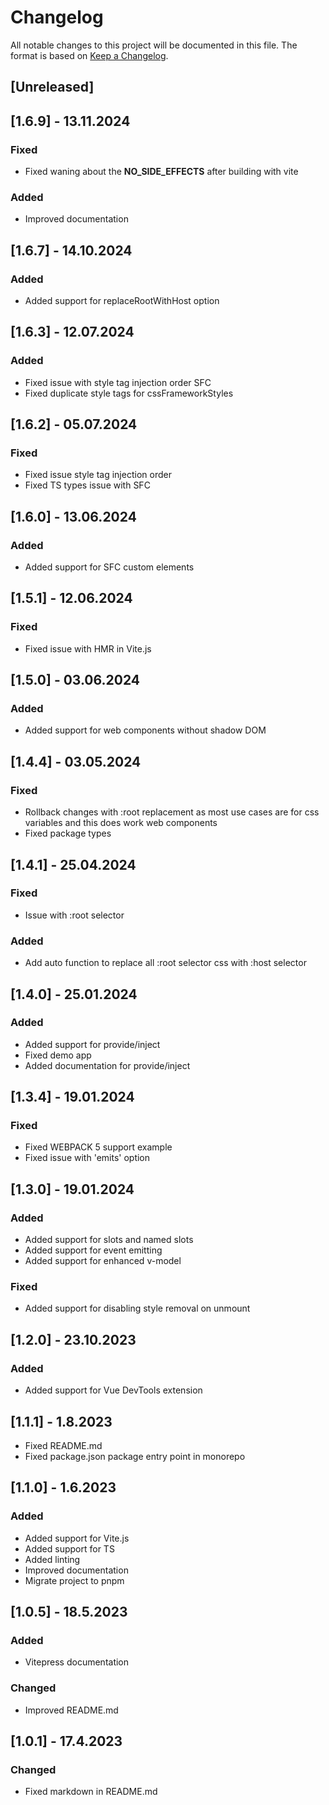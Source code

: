 # Changelog

All notable changes to this project will be documented in this file. The format is based on [Keep a Changelog](https://keepachangelog.com/en/1.0.0/).

## [Unreleased]

## [1.6.9] - 13.11.2024
### Fixed
- Fixed waning about the __NO_SIDE_EFFECTS__ after building with vite
### Added
- Improved documentation

## [1.6.7] - 14.10.2024
### Added
- Added support for replaceRootWithHost option

## [1.6.3] - 12.07.2024
### Added
- Fixed issue with style tag injection order SFC
- Fixed duplicate style tags for cssFrameworkStyles

## [1.6.2] - 05.07.2024
### Fixed
- Fixed issue style tag injection order
- Fixed TS types issue with SFC

## [1.6.0] - 13.06.2024
### Added
- Added support for SFC custom elements

## [1.5.1] - 12.06.2024
### Fixed
- Fixed issue with HMR in Vite.js

## [1.5.0] - 03.06.2024
### Added
- Added support for web components without shadow DOM

## [1.4.4] - 03.05.2024
### Fixed
- Rollback changes with :root replacement as most use cases are for css variables and this does work web components
- Fixed package types


## [1.4.1] - 25.04.2024
### Fixed
- Issue with :root selector
### Added
- Add auto function to replace all :root selector css with :host selector


## [1.4.0] - 25.01.2024
### Added
- Added support for provide/inject
- Fixed demo app
- Added documentation for provide/inject

## [1.3.4] - 19.01.2024
### Fixed
- Fixed WEBPACK 5 support example
- Fixed issue with 'emits' option

## [1.3.0] - 19.01.2024
### Added
- Added support for slots and named slots
- Added support for event emitting
- Added support for enhanced v-model
### Fixed
- Added support for disabling style removal on unmount

## [1.2.0] - 23.10.2023
### Added
- Added support for Vue DevTools extension

## [1.1.1] - 1.8.2023
- Fixed README.md
- Fixed package.json package entry point in monorepo

## [1.1.0] - 1.6.2023
### Added 
- Added support for Vite.js
- Added support for TS
- Added linting
- Improved documentation
- Migrate project to pnpm

## [1.0.5] - 18.5.2023

### Added
- Vitepress documentation

### Changed
- Improved README.md

## [1.0.1] - 17.4.2023

### Changed
- Fixed markdown in README.md